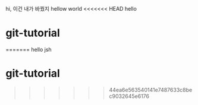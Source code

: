 hi, 이건 내가 바꿨지
hellow world
<<<<<<< HEAD
hello
# git-tutorial
=======
hello jsh
# git-tutorial
>>>>>>> 44ea6e563540141e7487633c8bec9032645e6176
